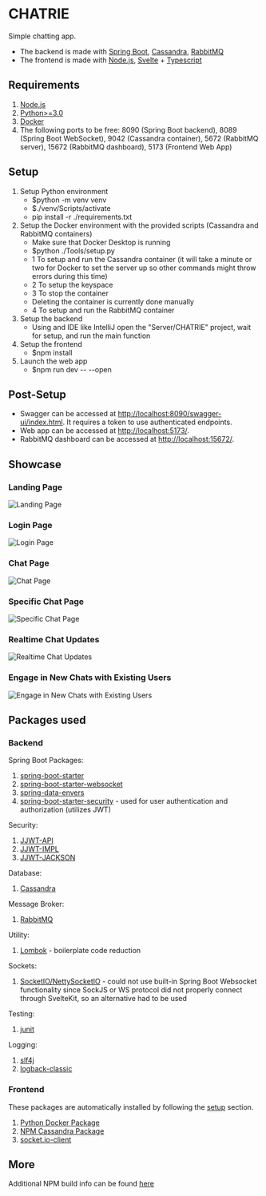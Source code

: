 # CHATRIE

Simple chatting app.

* The backend is made with [Spring Boot](https://spring.io/), [Cassandra](https://cassandra.apache.org/), [RabbitMQ](https://www.rabbitmq.com/)
* The frontend is made with [Node.js](https://nodejs.org/), [Svelte](https://svelte.dev/) + [Typescript](https://svelte.dev/docs/typescript)

## Requirements

1. [Node.js](https://nodejs.org/)
2. [Python>=3.0](https://www.python.org/)
3. [Docker](https://www.docker.com/)
4. The following ports to be free: 8090 (Spring Boot backend), 8089 (Spring Boot WebSocket), 9042 (Cassandra container), 5672 (RabbitMQ server), 15672 (RabbitMQ dashboard), 5173 (Frontend Web App)

## Setup

1. Setup Python environment
    * $python -m venv venv
    * $./venv/Scripts/activate
    * pip install -r ./requirements.txt
2. Setup the Docker environment with the provided scripts (Cassandra and RabbitMQ containers)
    * Make sure that Docker Desktop is running
    * $python ./Tools/setup.py
    * 1 To setup and run the Cassandra container (it will take a minute or two for Docker to set the server up so other commands might throw errors during this time)
    * 2 To setup the keyspace
    * 3 To stop the container
    * Deleting the container is currently done manually
    * 4 To setup and run the RabbitMQ container
3. Setup the backend
    * Using and IDE like IntelliJ open the "Server/CHATRIE" project, wait for setup, and run the main function
4. Setup the frontend
    * $npm install
5. Launch the web app
    * $npm run dev -- --open

## Post-Setup

* Swagger can be accessed at <http://localhost:8090/swagger-ui/index.html>. It requires a token to use authenticated endpoints.
* Web app can be accessed at <http://localhost:5173/>.
* RabbitMQ dashboard can be accessed at <http://localhost:15672/>.

## Showcase

### Landing Page

![Landing Page](./Documentation/Showcase/1-landing-page.png)

### Login Page

![Login Page](./Documentation/Showcase/2-login-page.png)

### Chat Page

![Chat Page](./Documentation/Showcase/3-chat-page.png)

### Specific Chat Page

![Specific Chat Page](./Documentation/Showcase/4-specific-chat.png)

### Realtime Chat Updates

![Realtime Chat Updates](./Documentation/Showcase/5-realtime-chat.gif)

### Engage in New Chats with Existing Users

![Engage in New Chats with Existing Users](./Documentation/Showcase/6-new-chats.gif)

## Packages used

### Backend

Spring Boot Packages:

1. [spring-boot-starter](https://mvnrepository.com/artifact/org.springframework.boot/spring-boot-starter)
2. [spring-boot-starter-websocket](https://mvnrepository.com/artifact/org.springframework.boot/spring-boot-starter-websocket)
3. [spring-data-envers](https://mvnrepository.com/artifact/org.springframework.data/spring-data-envers)
4. [spring-boot-starter-security](https://mvnrepository.com/artifact/org.springframework.boot/spring-boot-starter-security) - used for user authentication and authorization (utilizes JWT)

Security:

1. [JJWT-API](https://mvnrepository.com/artifact/io.jsonwebtoken/jjwt-api)
2. [JJWT-IMPL](https://mvnrepository.com/artifact/io.jsonwebtoken/jjwt-impl)
3. [JJWT-JACKSON](https://mvnrepository.com/artifact/io.jsonwebtoken/jjwt-jackson)

Database:

1. [Cassandra](https://mvnrepository.com/artifact/org.springframework.boot/spring-boot-starter-data-cassandra)

Message Broker:

1. [RabbitMQ](https://mvnrepository.com/artifact/org.springframework.boot/spring-boot-starter-amqp)

Utility:

1. [Lombok](https://mvnrepository.com/artifact/org.projectlombok/lombok) - boilerplate code reduction

Sockets:

1. [SocketIO/NettySocketIO](https://mvnrepository.com/artifact/com.corundumstudio.socketio/netty-socketio) - could not use built-in Spring Boot Websocket functionality since SockJS or WS protocol did not properly connect through SvelteKit, so an alternative had to be used

Testing:

1. [junit](https://mvnrepository.com/artifact/junit/junit)

Logging:

1. [slf4j](https://mvnrepository.com/artifact/org.slf4j/slf4j-api)
2. [logback-classic](https://mvnrepository.com/artifact/ch.qos.logback/logback-classic)

### Frontend

These packages are automatically installed by following the [setup](#setup) section.

1. [Python Docker Package](https://pypi.org/project/docker/)
2. [NPM Cassandra Package](https://www.npmjs.com/package/cassandra/)
3. [socket.io-client](https://www.npmjs.com/package/socket.io-client)

## More

Additional NPM build info can be found [here](/Client/NPM.MD)
